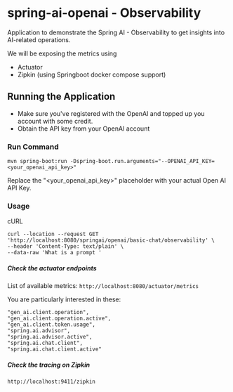 # spring-ai-openai - Observability

Application to demonstrate the Spring AI - Observability to get insights into AI-related operations.

We will be exposing the metrics using
- Actuator 
- Zipkin (using Springboot docker compose support)

## Running the Application 
- Make sure you've registered with the OpenAI and topped up you account with some credit.
- Obtain the API key from your OpenAI account

### Run Command
```
mvn spring-boot:run -Dspring-boot.run.arguments="--OPENAI_API_KEY=<your_openai_api_key>"
```

Replace the "<your_openai_api_key>" placeholder with your actual Open AI API Key.

### Usage
cURL
```
curl --location --request GET 'http://localhost:8080/springai/openai/basic-chat/observability' \
--header 'Content-Type: text/plain' \
--data-raw 'What is a prompt '
```

##### Check the actuator endpoints
List of available metrics: 
`http://localhost:8080/actuator/metrics`

You are particularly interested in these:

```
"gen_ai.client.operation",
"gen_ai.client.operation.active",
"gen_ai.client.token.usage",
"spring.ai.advisor",
"spring.ai.advisor.active",
"spring.ai.chat.client",
"spring.ai.chat.client.active"
```

##### Check the tracing on Zipkin 

`http://localhost:9411/zipkin`


